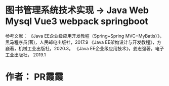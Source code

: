 # 图书管理系统技术实现   -> Java Web Mysql Vue3 webpack springboot 

参考文献：
《Java EE企业级应用开发教程（Spring+Spring MVC+MyBatis）》，黑马程序员(著)，人民邮电出版社，2017.9
《Java EE架构设计与开发教程》，方巍著，机械工业出版社，2020.3。
《Java EE企业级应用技术》，姜志强著，电子工业出版社， 2019.1



# 作者： PR霞霞
